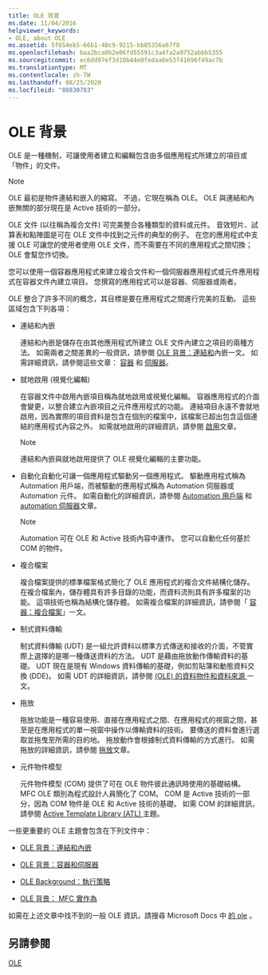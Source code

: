 ```yaml
---
title: OLE 背景
ms.date: 11/04/2016
helpviewer_keywords:
- OLE, about OLE
ms.assetid: 5f654eb5-66b1-40c9-9215-bb85356a67f8
ms.openlocfilehash: baa2bca8b2e06fd55591c3a4fa2a9752abbb5355
ms.sourcegitcommit: ec6dd97ef3d10b44e0fedaa8e53f41696f49ac7b
ms.translationtype: MT
ms.contentlocale: zh-TW
ms.lasthandoff: 08/25/2020
ms.locfileid: "88830783"
---
```

# <a name="ole-background"></a>OLE 背景

OLE 是一種機制，可讓使用者建立和編輯包含由多個應用程式所建立的項目或「物件」的文件。

> [!NOTE]
> OLE 最初是物件連結和嵌入的縮寫。 不過，它現在稱為 OLE。 OLE 與連結和內嵌無關的部分現在是 Active 技術的一部分。

OLE 文件 (以往稱為複合文件) 可完美整合各種類型的資料或元件。 音效短片、試算表和點陣圖是可在 OLE 文件中找到之元件的典型的例子。 在您的應用程式中支援 OLE 可讓您的使用者使用 OLE 文件，而不需要在不同的應用程式之間切換；OLE 會幫您作切換。

您可以使用一個容器應用程式來建立複合文件和一個伺服器應用程式或元件應用程式在容器文件內建立項目。 您撰寫的應用程式可以是容器、伺服器或兩者。

OLE 整合了許多不同的概念，其目標是要在應用程式之間進行完美的互動。 這些區域包含下列各項：

- 連結和內嵌

   連結和內嵌是儲存在由其他應用程式所建立 OLE 文件內建立之項目的兩種方法。 如需兩者之間差異的一般資訊，請參閱 [OLE 背景：連結和](ole-background-linking-and-embedding.md)內嵌一文。 如需詳細資訊，請參閱這些文章： [容器](containers.md) 和 [伺服器](servers.md)。

- 就地啟用 (視覺化編輯)

   在容器文件中啟用內嵌項目稱為就地啟用或視覺化編輯。 容器應用程式的介面會變更，以整合建立內嵌項目之元件應用程式的功能。 連結項目永遠不會就地啟用，因為實際的項目資料是包含在個別的檔案中，該檔案已超出包含這個連結的應用程式內容之外。 如需就地啟用的詳細資訊，請參閱 [啟用](activation-cpp.md)文章。

   > [!NOTE]
   > 連結和內嵌與就地啟用提供了 OLE 視覺化編輯的主要功能。

- 自動化自動化可讓一個應用程式驅動另一個應用程式。 驅動應用程式稱為 Automation 用戶端，而被驅動的應用程式稱為 Automation 伺服器或 Automation 元件。 如需自動化的詳細資訊，請參閱 [Automation 用戶端](automation-clients.md) 和 [automation 伺服器](automation-servers.md)文章。

   > [!NOTE]
   > Automation 可在 OLE 和 Active 技術內容中運作。 您可以自動化任何基於 COM 的物件。

- 複合檔案

   複合檔案提供的標準檔案格式簡化了 OLE 應用程式的複合文件結構化儲存。 在複合檔案內，儲存體具有許多目錄的功能，而資料流則具有許多檔案的功能。 這項技術也稱為結構化儲存體。 如需複合檔案的詳細資訊，請參閱「 [容器：複合檔案](containers-compound-files.md)」一文。

- 制式資料傳輸

   制式資料傳輸 (UDT) 是一組允許資料以標準方式傳送和接收的介面，不管實際上選擇的是哪一種傳送資料的方法。 UDT 是藉由拖放動作傳輸資料的基礎。 UDT 現在是現有 Windows 資料傳輸的基礎，例如剪貼簿和動態資料交換 (DDE)。 如需 UDT 的詳細資訊，請參閱 [ (OLE) 的資料物件和資料來源 ](data-objects-and-data-sources-ole.md)一文。

- 拖放

   拖放功能是一種容易使用、直接在應用程式之間、在應用程式的視窗之間，甚至是在應用程式的單一視窗中操作以傳輸資料的技術。 要傳送的資料會進行選取並拖曳至所需的目的地。 拖放動作會根據制式資料傳輸的方式進行。 如需拖放的詳細資訊，請參閱 [拖放](drag-and-drop-ole.md)文章。

- 元件物件模型

   元件物件模型 (COM) 提供了可在 OLE 物件彼此通訊時使用的基礎結構。 MFC OLE 類別為程式設計人員簡化了 COM。 COM 是 Active 技術的一部分，因為 COM 物件是 OLE 和 Active 技術的基礎。 如需 COM 的詳細資訊，請參閱 [Active Template Library (ATL) ](../atl/active-template-library-atl-concepts.md) 主題。

一些更重要的 OLE 主題會包含在下列文件中：

- [OLE 背景：連結和內嵌](ole-background-linking-and-embedding.md)

- [OLE 背景：容器和伺服器](ole-background-containers-and-servers.md)

- [OLE Background：執行策略](ole-background-implementation-strategies.md)

- [OLE 背景： MFC 實作為](ole-background-mfc-implementation.md)

如需在上述文章中找不到的一般 OLE 資訊，請搜尋 Microsoft Docs 中 [的 ole](/search/?terms=ole) 。

## <a name="see-also"></a>另請參閱

[OLE](ole-in-mfc.md)
